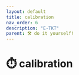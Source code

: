 ```yaml
---
layout: default
title: calibration
nav_order: 6
description: "E-TKT"
parent: 🛠️ do it yourself!
---
```


# ⏱️ **calibration**
